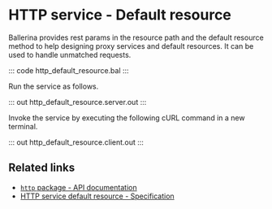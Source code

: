# HTTP service - Default resource

Ballerina provides rest params in the resource path and the default resource method to help designing proxy services and default resources. It can be used to handle unmatched requests.

::: code http_default_resource.bal :::

Run the service as follows.

::: out http_default_resource.server.out :::

Invoke the service by executing the following cURL command in a new terminal.

::: out http_default_resource.client.out :::

## Related links
- [`http` package - API documentation](https://lib.ballerina.io/ballerina/http/latest/)
- [HTTP service default resource - Specification](/spec/http/#233-path-parameter)

